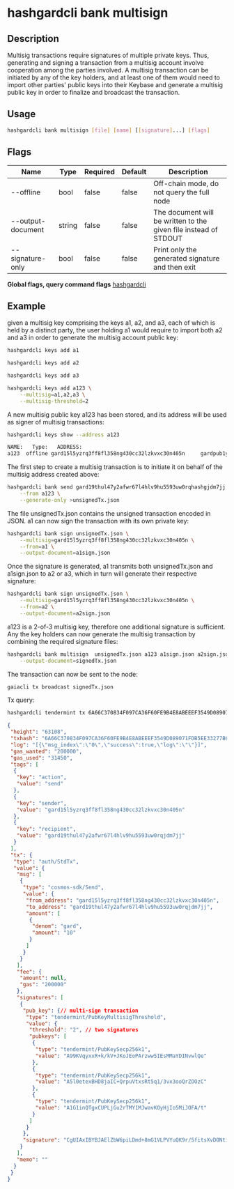 # hashgardcli bank multisign

## Description

Multisig transactions require signatures of multiple private keys. Thus, generating and signing a transaction from a multisig account involve cooperation among the parties involved. A multisig transaction can be initiated by any of the key holders, and at least one of them would need to import other parties' public keys into their Keybase and generate a multisig public key in order to finalize and broadcast the transaction.

## Usage

```bash
hashgardcli bank multisign [file] [name] [[signature]...] [flags]
```



## Flags

| Name   | Type   | Required | Default | Description        |
| ----------------- | ------ | -------- | ------- | --------------- |
| --offline         | bool   | false    | false   | Off-chain mode, do not query the full node    |
| --output-document | string | false    | false   | The document will be written to the given file instead of STDOUT |
| --signature-only  | bool   | false    | false   | Print only the generated signature and then exit             |

**Global flags, query command flags** [hashgardcli](../README.md)



## Example

given a multisig key comprising the keys a1, a2, and a3, each of which is held by a distinct party, the user holding a1 would require to import both a2 and a3 in order to generate the multisig account public key:

```bash
hashgardcli keys add a1

hashgardcli keys add a2

hashgardcli keys add a3

hashgardcli keys add a123 \
    --multisig=a1,a2,a3 \
    --multisig-threshold=2
```

A new multisig public key a123 has been stored, and its address will be used as signer of multisig transactions:

```bash
hashgardcli keys show --address a123
```

```bash
NAME:   Type:   ADDRESS:                                                PUBKEY:
a123  offline gard15l5yzrq3ff8fl358ng430cc32lzkvxc30n405n     gardpub1ytql0csgqgfzd666axrjzq7lfft2evw9r7j0u3t7yj4qjy5rczhncv8ysykrp35cpjpklsj5rcfzd666axrjzquew3ad0vgywr7gmgszly9wnw2mwxc3k7dttlmm780g5y9djw8vcgfzd666axrjzq63kk98gyurzz2rewxxhd4dxvvdfsnsdtegajrcez3exg3yu9q0a5kpkkj3
```

The first step to create a multisig transaction is to initiate it on behalf of the multisig address created above:

```bash
hashgardcli bank send gard19thul47y2afwr67l4hlv9hu5593uw0rqhashgjdm7jj 10gard \
    --from a123 \
    --generate-only >unsignedTx.json
```

The file unsignedTx.json contains the unsigned transaction encoded in JSON. a1 can now sign the transaction with its own private key:

```bash
hashgardcli bank sign unsignedTx.json \
    --multisig=gard15l5yzrq3ff8fl358ng430cc32lzkvxc30n405n \
    --from=a1 \
    --output-document=a1sign.json
```

Once the signature is generated, a1 transmits both unsignedTx.json and a1sign.json to a2 or a3, which in turn will generate their respective signature:

```bash
hashgardcli bank sign unsignedTx.json \
    --multisig=gard15l5yzrq3ff8fl358ng430cc32lzkvxc30n405n \
    --from=a2 \
    --output-document=a2sign.json
```

a123 is a 2-of-3 multisig key, therefore one additional signature is sufficient. Any the key holders can now generate the multisig transaction by combining the required signature files:

```bash
hashgardcli bank multisign  unsignedTx.json a123 a1sign.json a2sign.json \
    --output-document=signedTx.json
```

The transaction can now be sent to the node:

```bash
gaiacli tx broadcast signedTx.json
```

Tx query:

```bash
hashgardcli tendermint tx 6A66C370834F097CA36F60FE9B4E8ABEEEF3549D089071FDB5EE33277B615035
```

```json
{
 "height": "63108",
 "txhash": "6A66C370834F097CA36F60FE9B4E8ABEEEF3549D089071FDB5EE33277B615035",
 "log": "[{\"msg_index\":\"0\",\"success\":true,\"log\":\"\"}]",
 "gas_wanted": "200000",
 "gas_used": "31450",
 "tags": [
  {
   "key": "action",
   "value": "send"
  },
  {
   "key": "sender",
   "value": "gard15l5yzrq3ff8fl358ng430cc32lzkvxc30n405n"
  },
  {
   "key": "recipient",
   "value": "gard19thul47y2afwr67l4hlv9hu5593uw0rqjdm7jj"
  }
 ],
 "tx": {
  "type": "auth/StdTx",
  "value": {
   "msg": [
    {
     "type": "cosmos-sdk/Send",
     "value": {
      "from_address": "gard15l5yzrq3ff8fl358ng430cc32lzkvxc30n405n",
      "to_address": "gard19thul47y2afwr67l4hlv9hu5593uw0rqjdm7jj",
      "amount": [
       {
        "denom": "gard",
        "amount": "10"
       }
      ]
     }
    }
   ],
   "fee": {
    "amount": null,
    "gas": "200000"
   },
   "signatures": [
    {
     "pub_key": {// multi-sign transaction
      "type": "tendermint/PubKeyMultisigThreshold",
      "value": {
       "threshold": "2", // two signatures
       "pubkeys": [
        {
         "type": "tendermint/PubKeySecp256k1",
         "value": "A99KVqyxxR+k/kV+JKoJEoPArzww5IEsMMaYDINvwlQe"
        },
        {
         "type": "tendermint/PubKeySecp256k1",
         "value": "A5l0etexBHD8jaIC+QrpuVtxsRt5q1/3vx3ooQrZOOzC"
        },
        {
         "type": "tendermint/PubKeySecp256k1",
         "value": "A1G1inQTgxCUPLjGu2rTMY1MJwavKOyHjIo5MiJOFA/t"
        }
       ]
      }
     },
     "signature": "CgUIAxIBYBJAElZbW6piLDmd+8mG1VLPVYuQK9r/5fitsXvDONtiarVPFSzqf8DkbsyPBOCQOmfuMkhFt+S1TqyFyUZuaE242hJA2j2QTmtW8eEtqOPAkyed0j/97q9phg34KV95gvfp0wd7V0umKoyj/FX/WTvD7iYNWS2ssbwjpztItggOcCTeCw=="
    }
   ],
   "memo": ""
  }
 }
}

```
